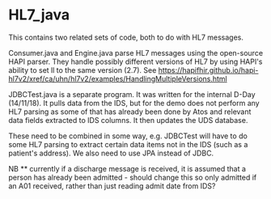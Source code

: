# HL7_java

This contains two related sets of code, both to do with HL7 messages.

Consumer.java and Engine.java parse HL7 messages using the open-source HAPI parser. They handle
possibly different versions of HL7 by using HAPI's ability to set ll to the same version (2.7).
See  https://hapifhir.github.io/hapi-hl7v2/xref/ca/uhn/hl7v2/examples/HandlingMultipleVersions.html

JDBCTest.java is a separate program. It was written for the internal D-Day (14/11/18). It pulls
data from the IDS, but for the demo does not perform any HL7 parsing as some of that has already
been done by Atos and relevant data fields extracted to IDS columns. It then updates the UDS database.

These need to be combined in some way, e.g. JDBCTest will have to do some HL7 parsing to extract
certain data items not in the IDS (such as a patient's address). We also need to use JPA
instead of JDBC.  

NB ** currently if a discharge message is received, it is assumed that a person has already been admitted -
should change this so only admitted if an A01 received, rather than just reading admit date from IDS?  
